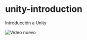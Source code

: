 # unity-introduction
Introducción a Unity

![Vídeo nuevo](https://user-images.githubusercontent.com/72868069/137784817-f720a91f-5812-408c-86d1-56e8fde251df.gif)
